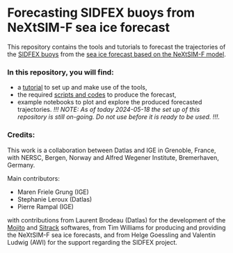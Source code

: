 # Forecasting SIDFEX buoys  from NeXtSIM-F sea ice forecast
This repository contains the tools and tutorials  to forecast the  trajectories of the [SIDFEX buoys](https://www.polarprediction.net/key-yopp-activities/sea-ice-prediction-and-verification/sea-ice-drift-forecast-experiment/) from the [sea ice forecast based on the NeXtSIM-F model](https://data.marine.copernicus.eu/product/ARCTIC_ANALYSISFORECAST_PHY_ICE_002_011/description).

### In this repository, you will find:
* a [tutorial](./NOTEBOOKS/HOWTO.md) to set up and make use of the tools,
* the required [scripts and codes](./SRC/) to produce the forecast,
* example notebooks to plot and explore the produced forecasted trajectories.
  _!!! NOTE: As of today 2024-05-18 the set up of this repository is still on-going. Do not use before it is ready to be used. !!!._
  

### Credits:
This work is a collaboration between Datlas and IGE in Grenoble, France, with NERSC, Bergen, Norway and Alfred Wegener Institute, Bremerhaven, Germany.

Main contributors:
* Maren Friele Grung (IGE)
* Stephanie Leroux (Datlas)
* Pierre Rampal (IGE)

with contributions from Laurent Brodeau (Datlas) for the development of the [Mojito](https://github.com/brodeau/mojito) and [Sitrack](https://github.com/brodeau/sitrack) softwares, from Tim Williams for  producing and providing the NeXtSIM-F sea ice forecasts, and from Helge Goessling and  Valentin Ludwig (AWI) for the support regarding the SIDFEX project.

